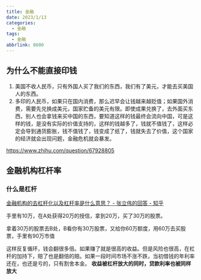 ```yaml
---
title: 金融
date: 2023/1/13
categories:
  - 金融
tags:
  - 金融
abbrlink: 8600
---
```


## 为什么不能直接印钱
1. 美国不收人民币，只有外国人买了我们的东西，我们有了美元，才能去买美国人的东西。
2. 多印的人民币，如果只在国内消费，那么迟早会让钱越来越贬值；如果国外消费，需要先兑换成美元，国家贮备的美元有限。即使成果兑换了，去外面买东西，别人也会拿钱来买中国的东西，要知道这样的钱最终会流向中国，可是这样的钱，是没有实际的价值支持的，这样的钱越多了，钱就不值钱了，这样必定会导到通货膨胀，钱不值钱了，钱变成了纸了，钱就失去了价值，这个国家的经济就会出现问题，金融危机就会暴发。

https://www.zhihu.com/question/67928805

## 金融机构杠杆率

### 什么是杠杆
[金融机构的去杠杆化以及杠杆率是什么意思？ - 张立伟的回答 - 知乎](https://www.zhihu.com/question/20417339/answer/136814369)

手里有10万，在A处获得20万的授信，拿到20万，买了30万的股票。

拿着30万的股票去B处，B看你有30万股票，又给你60万额度，用60万去买股票，手里有90万市值

这样反复循环，钱会翻很多倍。如果赚了就是很高的收益。但是风险也很高，在杠杆的加持下，赔了也是翻倍的赔。如果一段时间市场不涨不跌，当初借钱的年利率还在，也还是亏的，只有割舍本金。
**收益被杠杆放大的同时，贷款利率也被同样放大**